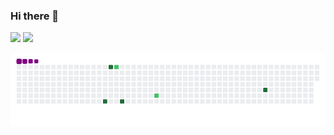 ### Hi there 👋

<div>
  <img height="170em" src="https://github-readme-stats.vercel.app/api?username=DiogoicdSantos&count_private=true"/>
  <img height="170em" src="https://github-readme-stats.vercel.app/api/top-langs/?username=DiogoicdSantos"/>
</div>

![snake gif](https://github.com/DiogoicdSantos/DiogoicdSantos/blob/output/github-contribution-grid-snake.gif)


